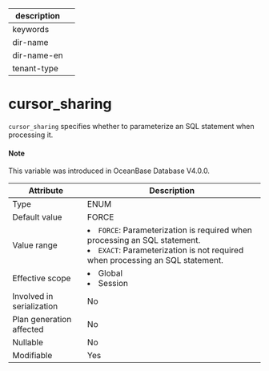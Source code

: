 | description ||
|---|---|
| keywords ||
| dir-name ||
| dir-name-en ||
| tenant-type ||

# cursor_sharing

`cursor_sharing` specifies whether to parameterize an SQL statement when processing it.

<main id="notice" type='explain'>
  <h4>Note</h4>
  <p>This variable was introduced in OceanBase Database V4.0.0. </p>
</main>

| Attribute | Description |
|----------|-------------------------------------------------------------------------------------------------------------------------------------------------|
| Type | ENUM |
| Default value | FORCE |
| Value range | <li> `FORCE`: Parameterization is required when processing an SQL statement.   <li> `EXACT`: Parameterization is not required when processing an SQL statement. |
| Effective scope | <li> Global   <li> Session |
| Involved in serialization | No |
| Plan generation affected | No |
| Nullable | No |
| Modifiable | Yes |
